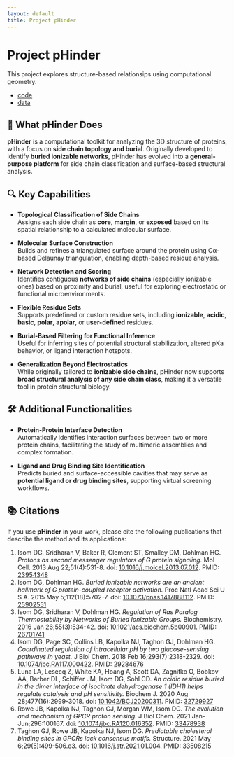 ```yaml
---
layout: default
title: Project pHinder
---
```


# Project pHinder

This project explores structure-based relationsips using computational geometry.

- [code](code/)
- [data](data/)

## 🧬 What pHinder Does

**pHinder** is a computational toolkit for analyzing the 3D structure of proteins, with a focus on **side chain topology and burial**. Originally developed to identify **buried ionizable networks**, pHinder has evolved into a **general-purpose platform** for side chain classification and surface-based structural analysis.

## 🔍 Key Capabilities

- **Topological Classification of Side Chains**  
  Assigns each side chain as **core**, **margin**, or **exposed** based on its spatial relationship to a calculated molecular surface.

- **Molecular Surface Construction**  
  Builds and refines a triangulated surface around the protein using Cα-based Delaunay triangulation, enabling depth-based residue analysis.

- **Network Detection and Scoring**  
  Identifies contiguous **networks of side chains** (especially ionizable ones) based on proximity and burial, useful for exploring electrostatic or functional microenvironments.

- **Flexible Residue Sets**  
  Supports predefined or custom residue sets, including **ionizable**, **acidic**, **basic**, **polar**, **apolar**, or **user-defined** residues.

- **Burial-Based Filtering for Functional Inference**  
  Useful for inferring sites of potential structural stabilization, altered pKa behavior, or ligand interaction hotspots.

- **Generalization Beyond Electrostatics**  
  While originally tailored to **ionizable side chains**, pHinder now supports **broad structural analysis of any side chain class**, making it a versatile tool in protein structural biology.

## 🛠️ Additional Functionalities

- **Protein-Protein Interface Detection**  
  Automatically identifies interaction surfaces between two or more protein chains, facilitating the study of multimeric assemblies and complex formation.

- **Ligand and Drug Binding Site Identification**  
  Predicts buried and surface-accessible cavities that may serve as **potential ligand or drug binding sites**, supporting virtual screening workflows.

## 📚 Citations

If you use **pHinder** in your work, please cite the following publications that describe the method and its applications:

1. Isom DG, Sridharan V, Baker R, Clement ST, Smalley DM, Dohlman HG. *Protons as second messenger regulators of G protein signaling.* Mol Cell. 2013 Aug 22;51(4):531-8. doi: [10.1016/j.molcel.2013.07.012](https://doi.org/10.1016/j.molcel.2013.07.012). PMID: [23954348](https://pubmed.ncbi.nlm.nih.gov/23954348)
2. Isom DG, Dohlman HG. *Buried ionizable networks are an ancient hallmark of G protein-coupled receptor activation.* Proc Natl Acad Sci U S A. 2015 May 5;112(18):5702-7. doi: [10.1073/pnas.1417888112](https://doi.org/10.1073/pnas.1417888112). PMID: [25902551](https://pubmed.ncbi.nlm.nih.gov/25902551)
3. Isom DG, Sridharan V, Dohlman HG. *Regulation of Ras Paralog Thermostability by Networks of Buried Ionizable Groups.* Biochemistry. 2016 Jan 26;55(3):534-42. doi: [10.1021/acs.biochem.5b00901](https://doi.org/10.1021/acs.biochem.5b00901). PMID: [26701741](https://pubmed.ncbi.nlm.nih.gov/26701741)
4. Isom DG, Page SC, Collins LB, Kapolka NJ, Taghon GJ, Dohlman HG. *Coordinated regulation of intracellular pH by two glucose-sensing pathways in yeast.* J Biol Chem. 2018 Feb 16;293(7):2318-2329. doi: [10.1074/jbc.RA117.000422](https://doi.org/10.1074/jbc.RA117.000422). PMID: [29284676](https://pubmed.ncbi.nlm.nih.gov/29284676)
5. Luna LA, Lesecq Z, White KA, Hoang A, Scott DA, Zagnitko O, Bobkov AA, Barber DL, Schiffer JM, Isom DG, Sohl CD. *An acidic residue buried in the dimer interface of isocitrate dehydrogenase 1 (IDH1) helps regulate catalysis and pH sensitivity.* Biochem J. 2020 Aug 28;477(16):2999-3018. doi: [10.1042/BCJ20200311](https://doi.org/10.1042/BCJ20200311). PMID: [32729927](https://pubmed.ncbi.nlm.nih.gov/32729927)
6. Rowe JB, Kapolka NJ, Taghon GJ, Morgan WM, Isom DG. *The evolution and mechanism of GPCR proton sensing.* J Biol Chem. 2021 Jan-Jun;296:100167. doi: [10.1074/jbc.RA120.016352](https://doi.org/10.1074/jbc.RA120.016352). PMID: [33478938](https://pubmed.ncbi.nlm.nih.gov/33478938)
7. Taghon GJ, Rowe JB, Kapolka NJ, Isom DG. *Predictable cholesterol binding sites in GPCRs lack consensus motifs.* Structure. 2021 May 6;29(5):499-506.e3. doi: [10.1016/j.str.2021.01.004](https://doi.org/10.1016/j.str.2021.01.004). PMID: [33508215](https://pubmed.ncbi.nlm.nih.gov/33508215)


